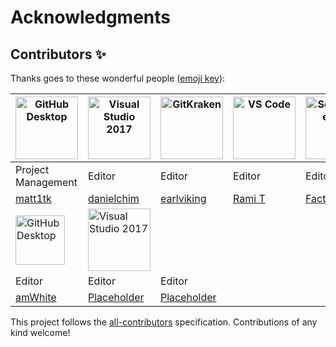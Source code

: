 # Acknowledgments

## Contributors ✨

Thanks goes to these wonderful people \([emoji key](https://allcontributors.org/docs/en/emoji-key)\):


|<a href="github-desktop-tutorial.md"><img alt="GitHub Desktop" src="https://avatars0.githubusercontent.com/u/54869024?v=4" width="100"></a>|<a href="github-windows-vs2017-tutorial.md"><img alt="Visual Studio 2017" src="https://avatars1.githubusercontent.com/u/12156547?v=4" width="100"></a>|<a href="gitkraken-tutorial.md"><img alt="GitKraken" src="https://avatars2.githubusercontent.com/u/61621750?v=4" width="100"></a>|<a href="github-windows-vs-code-tutorial.md"><img alt="VS Code" src="https://avatars0.githubusercontent.com/u/59576343?v=4" width=100></a>|<a href="sourcetree-macos-tutorial.md"><img alt="Sourcetree App" src="https://avatars3.githubusercontent.com/u/61631765?s=64&v=4" width=100></a>|<a href="github-windows-intellij-tutorial.md"><img alt="IntelliJ IDEA" src="https://avatars3.githubusercontent.com/u/61637711?s=460&v=4" width=100></a>|
|---|---|---|---|---|---|
|Project Management|Editor|Editor|Editor|Editor|Editor|
|[matt1tk]()|[danielchim]()|[earlviking]()|[Rami T]()|[Factor101]()|[horsefucker88]()|
|<a href="github-desktop-tutorial.md"><img alt="GitHub Desktop" src="https://avatars3.githubusercontent.com/u/61631765?s=64&v=4" width="79"></a>|<a href="github-windows-vs2017-tutorial.md"><img alt="Visual Studio 2017" src="https://avatars3.githubusercontent.com/u/61637711?s=460&v=4" width="100"></a>|
|Editor|Editor|Editor|
|[amWhite]()|[Placeholder]()|[Placeholder]()|



This project follows the [all-contributors](https://github.com/all-contributors/all-contributors) specification. Contributions of any kind welcome!